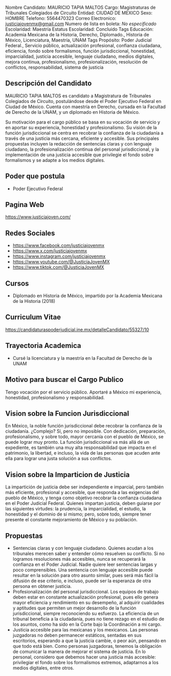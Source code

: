 Nombre Candidato: MAURICIO TAPIA MALTOS
Cargo: Magistraturas de Tribunales Colegiados de Circuito
Entidad: CIUDAD DE MEXICO
Sexo: HOMBRE
Telefono: 5564470323
Correo Electronico: justiciajovenmx@gmail.com
Numero de lista en boleta: *No especificado*
Escolaridad: Maestría
Estatus Escolaridad: Concluido
Tags Educación: Academia Mexicana de la Historia, Derecho, Diplomado., Historia de México, Licenciatura, Maestría, UNAM
Tags Propósito: Poder Judicial Federal., Servicio público, actualización profesional, confianza ciudadana, eficiencia, fondo sobre formalismos, función jurisdiccional, honestidad, imparcialidad, justicia accesible, lenguaje ciudadano, medios digitales, mejora continua, profesionalismo, profesionalización, resolución de conflictos, responsabilidad, sistema de justicia


## Descripción del Candidato 

MAURICIO TAPIA MALTOS es candidato a Magistratura de Tribunales Colegiados de Circuito, postulándose desde el Poder Ejecutivo Federal en Ciudad de México. Cuenta con maestría en Derecho, cursada en la Facultad de Derecho de la UNAM, y un diplomado en Historia de México. 

Su motivación para el cargo público se basa en su vocación de servicio y en aportar su experiencia, honestidad y profesionalismo. Su visión de la función jurisdiccional se centra en recobrar la confianza de la ciudadanía a través de una justicia más cercana, eficiente y accesible. Sus principales propuestas incluyen la redacción de sentencias claras y con lenguaje ciudadano, la profesionalización continua del personal jurisdiccional, y la implementación de una justicia accesible que privilegie el fondo sobre formalismos y se adapte a los medios digitales.


## Poder que postula

- Poder Ejecutivo Federal


## Pagina Web

https://www.justiciajoven.com/


## Redes Sociales

- https://www.facebook.com/justiciajovenmx
- https://www.x.com/justiciajovenmx
- https://www.instagram.com/justiciajovenmx
- https://www.youtube.com/@JusticiaJovenMX
- https://www.tiktok.com/@JusticiaJovenMX


## Cursos

- Diplomado en Historia de México, impartido por la Academia Mexicana de la Historia (2018)


## Curriculum Vitae

https://candidaturaspoderjudicial.ine.mx/detalleCandidato/55327/10


## Trayectoria Academica

- Cursé la licenciatura y la maestría en la Facultad de Derecho de la UNAM


## Motivo para buscar el Cargo Publico

Tengo vocación por el servicio público. Aportaré a México mi experiencia, honestidad, profesionalismo y responsabilidad.


## Vision sobre la Funcion Jurisdiccional

En México, la noble función jurisdiccional debe recobrar la confianza de la ciudadanía. ¿Complejo? Sí, pero no imposible. Con dedicación, preparación, profesionalismo, y sobre todo, mayor cercanía con el pueblo de México, se puede lograr muy pronto. La función jurisdiccional va más allá de un expediente, es también una muy alta responsabilidad que impacta en el patrimonio, la libertad, e incluso, la vida de las personas que acuden ante ella para lograr una justa solución a sus conflictos.


## Vision sobre la Imparticion de Justicia

La impartición de justicia debe ser independiente e imparcial, pero también más eficiente, profesional y accesible, que responda a las exigencias del pueblo de México, y tenga como objetivo recobrar la confianza ciudadana en el Poder Judicial Federal. Quienes impartan justicia, deben guiarse por las siguientes virtudes: la prudencia, la imparcialidad, el estudio, la honestidad y el dominio de sí mismo; pero, sobre todo, siempre tener presente el constante mejoramiento de México y su población.


## Propuestas

- Sentencias claras y con lenguaje ciudadano. Quienes acudan a los tribunales merecen saber y entender cómo resuelven su conflicto. Si no logramos resoluciones más accesibles, nunca se recuperará la confianza en el Poder Judicial. Nadie quiere leer sentencias largas y poco comprensibles. Una sentencia con lenguaje accesible puede resultar en la solución para otro asunto similar, pues será más fácil la difusión de ese criterio, e incluso, puede ser la esperanza de otra persona en obtener justicia.
- Profesionalización del personal jurisdiccional. Los equipos de trabajo deben estar en constante actualización profesional, pues ello genera mayor eficiencia y rendimiento en su desempeño, al adquirir cualidades y aptitudes que permiten un mejor desarrollo de la función jurisdiccional, siempre reconociendo su esfuerzo. La eficiencia de un tribunal beneficia a la ciudadanía, pues no tiene rezago en el estudio de los asuntos, como ha sido en la Corte bajo la Coordinación a mi cargo.
- Justicia accesible para las mexicanas y los mexicanos. Las personas juzgadoras no deben permanecer estáticos, sentadas en sus escritorios, esperando a que la justicia cambie, o peor aún, pensando en que todo está bien. Como personas juzgadoras, tenemos la obligación de comunicar la manera de mejorar el sistema de justicia. En lo personal, considero que debemos hacer una justicia más accesible: privilegiar el fondo sobre los formalismos extremos, adaptarnos a los medios digitales, entre otros.

